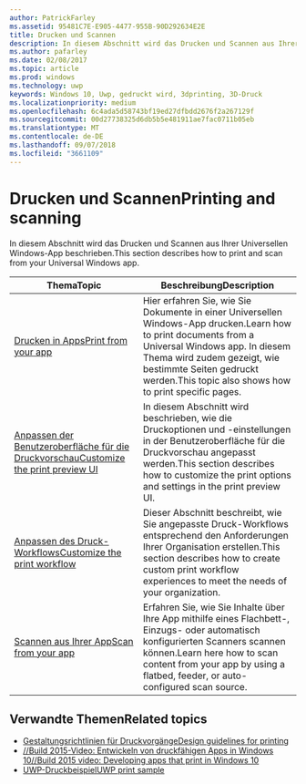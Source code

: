 ```yaml
---
author: PatrickFarley
ms.assetid: 95481C7E-E905-4477-955B-90D292634E2E
title: Drucken und Scannen
description: In diesem Abschnitt wird das Drucken und Scannen aus Ihrer Universellen Windows-App beschrieben.
ms.author: pafarley
ms.date: 02/08/2017
ms.topic: article
ms.prod: windows
ms.technology: uwp
keywords: Windows 10, Uwp, gedruckt wird, 3dprinting, 3D-Druck
ms.localizationpriority: medium
ms.openlocfilehash: 6c4ada5d58743bf19ed27dfbdd2676f2a267129f
ms.sourcegitcommit: 00d27738325d6db5b5e481911ae7fac0711b05eb
ms.translationtype: MT
ms.contentlocale: de-DE
ms.lasthandoff: 09/07/2018
ms.locfileid: "3661109"
---
```

# <a name="printing-and-scanning"></a><span data-ttu-id="0c25e-104">Drucken und Scannen</span><span class="sxs-lookup"><span data-stu-id="0c25e-104">Printing and scanning</span></span>


<span data-ttu-id="0c25e-105">In diesem Abschnitt wird das Drucken und Scannen aus Ihrer Universellen Windows-App beschrieben.</span><span class="sxs-lookup"><span data-stu-id="0c25e-105">This section describes how to print and scan from your Universal Windows app.</span></span>

| <span data-ttu-id="0c25e-106">Thema</span><span class="sxs-lookup"><span data-stu-id="0c25e-106">Topic</span></span> | <span data-ttu-id="0c25e-107">Beschreibung</span><span class="sxs-lookup"><span data-stu-id="0c25e-107">Description</span></span> | 
|-------|-------------|
| [<span data-ttu-id="0c25e-108">Drucken in Apps</span><span class="sxs-lookup"><span data-stu-id="0c25e-108">Print from your app</span></span>](print-from-your-app.md) | <span data-ttu-id="0c25e-109">Hier erfahren Sie, wie Sie Dokumente in einer Universellen Windows-App drucken.</span><span class="sxs-lookup"><span data-stu-id="0c25e-109">Learn how to print documents from a Universal Windows app.</span></span> <span data-ttu-id="0c25e-110">In diesem Thema wird zudem gezeigt, wie bestimmte Seiten gedruckt werden.</span><span class="sxs-lookup"><span data-stu-id="0c25e-110">This topic also shows how to print specific pages.</span></span> |
| [<span data-ttu-id="0c25e-111">Anpassen der Benutzeroberfläche für die Druckvorschau</span><span class="sxs-lookup"><span data-stu-id="0c25e-111">Customize the print preview UI</span></span>](customize-the-print-preview-ui.md) | <span data-ttu-id="0c25e-112">In diesem Abschnitt wird beschrieben, wie die Druckoptionen und -einstellungen in der Benutzeroberfläche für die Druckvorschau angepasst werden.</span><span class="sxs-lookup"><span data-stu-id="0c25e-112">This section describes how to customize the print options and settings in the print preview UI.</span></span> |
| [<span data-ttu-id="0c25e-113">Anpassen des Druck-Workflows</span><span class="sxs-lookup"><span data-stu-id="0c25e-113">Customize the print workflow</span></span>](print-workflow-customize.md) | <span data-ttu-id="0c25e-114">Dieser Abschnitt beschreibt, wie Sie angepasste Druck-Workflows entsprechend den Anforderungen Ihrer Organisation erstellen.</span><span class="sxs-lookup"><span data-stu-id="0c25e-114">This section describes how to create custom print workflow experiences to meet the needs of your organization.</span></span>  |
| [<span data-ttu-id="0c25e-115">Scannen aus Ihrer App</span><span class="sxs-lookup"><span data-stu-id="0c25e-115">Scan from your app</span></span>](scan-from-your-app.md) | <span data-ttu-id="0c25e-116">Erfahren Sie, wie Sie Inhalte über Ihre App mithilfe eines Flachbett-, Einzugs- oder automatisch konfigurierten Scanners scannen können.</span><span class="sxs-lookup"><span data-stu-id="0c25e-116">Learn here how to scan content from your app by using a flatbed, feeder, or auto-configured scan source.</span></span>|

## <a name="related-topics"></a><span data-ttu-id="0c25e-117">Verwandte Themen</span><span class="sxs-lookup"><span data-stu-id="0c25e-117">Related topics</span></span>

* [<span data-ttu-id="0c25e-118">Gestaltungsrichtlinien für Druckvorgänge</span><span class="sxs-lookup"><span data-stu-id="0c25e-118">Design guidelines for printing</span></span>](https://msdn.microsoft.com/library/windows/apps/Hh868178)
* [<span data-ttu-id="0c25e-119">//Build 2015-Video: Entwickeln von druckfähigen Apps in Windows 10</span><span class="sxs-lookup"><span data-stu-id="0c25e-119">//Build 2015 video: Developing apps that print in Windows 10</span></span>](https://channel9.msdn.com/Events/Build/2015/2-94)
* [<span data-ttu-id="0c25e-120">UWP-Druckbeispiel</span><span class="sxs-lookup"><span data-stu-id="0c25e-120">UWP print sample</span></span>](http://go.microsoft.com/fwlink/p/?LinkId=619984)
 

